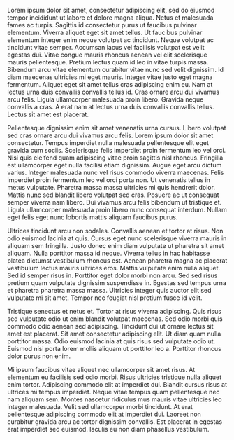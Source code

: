 Lorem ipsum dolor sit amet, consectetur adipiscing elit, sed do
eiusmod tempor incididunt ut labore et dolore magna aliqua. Netus et
malesuada fames ac turpis. Sagittis id consectetur purus ut faucibus
pulvinar elementum. Viverra aliquet eget sit amet tellus. Ut faucibus
pulvinar elementum integer enim neque volutpat ac tincidunt. Neque
volutpat ac tincidunt vitae semper. Accumsan lacus vel facilisis
volutpat est velit egestas dui. Vitae congue mauris rhoncus aenean vel
elit scelerisque mauris pellentesque. Pretium lectus quam id leo in
vitae turpis massa. Bibendum arcu vitae elementum curabitur vitae nunc
sed velit dignissim. Id diam maecenas ultricies mi eget
mauris. Integer vitae justo eget magna fermentum. Aliquet eget sit
amet tellus cras adipiscing enim eu. Nam at lectus urna duis convallis
convallis tellus id. Cras ornare arcu dui vivamus arcu felis. Ligula
ullamcorper malesuada proin libero. Gravida neque convallis a cras. A
erat nam at lectus urna duis convallis convallis tellus. Lectus sit
amet est placerat.

Pellentesque dignissim enim sit amet venenatis urna cursus. Libero
volutpat sed cras ornare arcu dui vivamus arcu felis. Lorem ipsum
dolor sit amet consectetur. Tempus imperdiet nulla malesuada
pellentesque elit eget gravida cum sociis. Scelerisque felis imperdiet
proin fermentum leo vel orci. Nisi quis eleifend quam adipiscing vitae
proin sagittis nisl rhoncus. Fringilla est ullamcorper eget nulla
facilisi etiam dignissim. Augue eget arcu dictum varius. Integer
malesuada nunc vel risus commodo viverra maecenas. Felis imperdiet
proin fermentum leo vel orci porta non. Ut venenatis tellus in metus
vulputate. Pharetra massa massa ultricies mi quis hendrerit
dolor. Mattis nunc sed blandit libero volutpat sed cras. Posuere ac ut
consequat semper viverra nam libero. Dui vivamus arcu felis bibendum
ut tristique et. Ligula ullamcorper malesuada proin libero nunc
consequat interdum. Nullam eget felis eget nunc lobortis mattis
aliquam faucibus purus.

Ultrices tincidunt arcu non sodales. Convallis aenean et tortor at
risus. Non odio euismod lacinia at quis. Cursus eget nunc scelerisque
viverra mauris in aliquam sem fringilla. Justo donec enim diam
vulputate ut pharetra sit amet aliquam. Nulla porttitor massa id
neque. Viverra tellus in hac habitasse platea dictumst vestibulum
rhoncus est. Aenean pharetra magna ac placerat vestibulum lectus
mauris ultrices eros. Mattis vulputate enim nulla aliquet. Sed id
semper risus in. Porttitor eget dolor morbi non arcu. Sed sed risus
pretium quam vulputate dignissim suspendisse in. Egestas sed tempus
urna et pharetra pharetra massa massa. Ultricies integer quis auctor
elit sed vulputate mi sit amet. Tempor nec feugiat nisl pretium fusce
id velit.

Tristique senectus et netus et. Tortor at risus viverra
adipiscing. Quis risus sed vulputate odio ut enim blandit volutpat
maecenas. Sed odio morbi quis commodo odio aenean sed
adipiscing. Tincidunt dui ut ornare lectus sit amet est placerat. Sit
amet consectetur adipiscing elit. Ut diam quam nulla porttitor
massa. Odio euismod lacinia at quis risus sed vulputate odio
ut. Euismod nisi porta lorem mollis aliquam ut porttitor leo
a. Porttitor rhoncus dolor purus non enim.

Mi ipsum faucibus vitae aliquet nec ullamcorper sit amet risus. At
elementum eu facilisis sed odio morbi. Risus ultricies tristique nulla
aliquet enim tortor. Adipiscing commodo elit at imperdiet dui. Blandit
cursus risus at ultrices mi tempus imperdiet. Neque vitae tempus quam
pellentesque nec nam aliquam sem. Montes nascetur ridiculus mus mauris
vitae ultricies leo integer malesuada. Velit sed ullamcorper morbi
tincidunt. At erat pellentesque adipiscing commodo elit at imperdiet
dui. Laoreet non curabitur gravida arcu ac tortor dignissim
convallis. Est placerat in egestas erat imperdiet sed euismod. Iaculis
eu non diam phasellus vestibulum.
